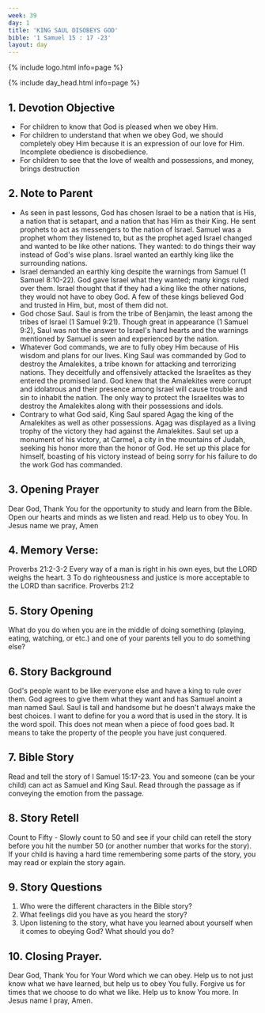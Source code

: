 ```yaml
---
week: 39
day: 1
title: 'KING SAUL DISOBEYS GOD'
bible: '1 Samuel 15 : 17 -23'
layout: day
---
```



{% include logo.html info=page %}

{% include day_head.html info=page %}

## 1. Devotion Objective
- For children to know that God is pleased when we obey Him.
- For children to understand that when we obey God, we should completely obey Him because it is an expression of our love for Him. Incomplete obedience is disobedience.
- For children to see that the love of wealth and possessions, and money, brings destruction

## 2. Note to Parent
- As seen in past lessons, God has chosen Israel to be a nation that is His, a nation that is setapart, and a nation that has Him as their King. He sent prophets to act as messengers to the nation of Israel. Samuel was a prophet whom they listened to, but as the prophet aged Israel changed and wanted to be like other nations. They wanted: to do things their way instead of God's wise plans. Israel wanted an earthly king like the surrounding nations.
- Israel demanded an earthly king despite the warnings from Samuel (1 Samuel 8:10-22). God gave Israel what they wanted; many kings ruled over them. Israel thought that if they had a king like the other nations, they would not have to obey God. A few of these kings believed God and trusted in Him, but, most of them did not.
- God chose Saul. Saul is from the tribe of Benjamin, the least among the tribes of Israel (1 Samuel 9:21). Though great in appearance (1 Samuel 9:2), Saul was not the answer to Israel's hard hearts and the warnings mentioned by Samuel is seen and experienced by the nation.
- Whatever God commands, we are to fully obey Him because of His wisdom and plans for our lives. King Saul was commanded by God to destroy the Amalekites, a tribe known for attacking and terrorizing nations. They deceitfully and offensively attacked the Israelites as they entered the promised land. God knew that the Amalekites were corrupt and idolatrous and their presence among Israel will cause trouble and sin to inhabit the nation. The only way to protect the Israelites was to destroy the Amalekites along with their possessions and idols.
- Contrary to what God said, King Saul spared Agag the king of the Amalekites as well as other possessions. Agag was displayed as a living trophy of the victory they had against the Amalekites. Saul set up a monument of his victory, at Carmel, a city in the mountains of Judah, seeking his honor more than the honor of God. He set up this place for himself, boasting of his victory instead of being sorry for his failure to do the work God has commanded.

## 3. Opening Prayer
 Dear God, Thank You for the opportunity to study and learn from the Bible. Open our hearts and minds as we listen and read. Help us to obey You. In Jesus name we pray, Amen

## 4. Memory Verse:
Proverbs 21:2-3-2 Every way of a man is right in his own eyes, but the LORD weighs the heart. 3 To do righteousness and justice is more acceptable to the LORD than sacrifice. Proverbs 21:2

## 5. Story Opening
What do you do when you are in the middle of doing something (playing, eating, watching, or etc.) and one of your parents tell you to do something else?

## 6. Story Background
God's people want to be like everyone else and have a king to rule over them. God agrees to give them what they want and has Samuel anoint a man named Saul. Saul is tall and handsome but he doesn't always make the best choices. I want to define for you a word that is used in the story. It is the word spoil. This does not mean when a piece of food goes bad. It means to take the property of the people you have just conquered.

## 7. Bible Story
 Read and tell the story of I Samuel 15:17-23. You and someone (can be your child) can act as Samuel and King Saul. Read through the passage as if conveying the emotion from the passage.

## 8. Story Retell
Count to Fifty - Slowly count to 50 and see if your child can retell the story before you hit the number 50 (or another number that works for the story). If your child is having a hard time remembering some parts of the story, you may read or explain the story again.

## 9. Story Questions
1. Who were the different characters in the Bible story?
2. What feelings did you have as you heard the story?
3. Upon listening to the story, what have you learned about yourself when it comes to obeying God? What should you do?

## 10. Closing Prayer.
Dear God, Thank You for Your Word which we can obey. Help us to not just know what we have learned, but help us to obey You fully. Forgive us for times that we choose to do what we like. Help us to know You more. In Jesus name I pray, Amen.



